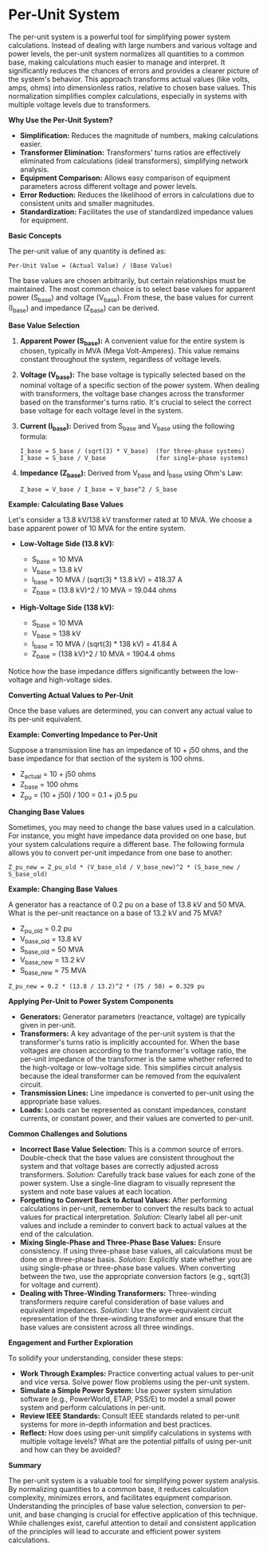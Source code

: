 # Per-Unit System

The per-unit system is a powerful tool for simplifying power system calculations. Instead of dealing with large numbers and various voltage and power levels, the per-unit system normalizes all quantities to a common base, making calculations much easier to manage and interpret. It significantly reduces the chances of errors and provides a clearer picture of the system's behavior. This approach transforms actual values (like volts, amps, ohms) into dimensionless ratios, relative to chosen base values. This normalization simplifies complex calculations, especially in systems with multiple voltage levels due to transformers.

**Why Use the Per-Unit System?**

*   **Simplification:** Reduces the magnitude of numbers, making calculations easier.
*   **Transformer Elimination:** Transformers' turns ratios are effectively eliminated from calculations (ideal transformers), simplifying network analysis.
*   **Equipment Comparison:** Allows easy comparison of equipment parameters across different voltage and power levels.
*   **Error Reduction:** Reduces the likelihood of errors in calculations due to consistent units and smaller magnitudes.
*   **Standardization:** Facilitates the use of standardized impedance values for equipment.

**Basic Concepts**

The per-unit value of any quantity is defined as:

```
Per-Unit Value = (Actual Value) / (Base Value)
```

The base values are chosen arbitrarily, but certain relationships must be maintained. The most common choice is to select base values for apparent power (S<sub>base</sub>) and voltage (V<sub>base</sub>). From these, the base values for current (I<sub>base</sub>) and impedance (Z<sub>base</sub>) can be derived.

**Base Value Selection**

1.  **Apparent Power (S<sub>base</sub>):**  A convenient value for the entire system is chosen, typically in MVA (Mega Volt-Amperes). This value remains constant throughout the system, regardless of voltage levels.
2.  **Voltage (V<sub>base</sub>):** The base voltage is typically selected based on the nominal voltage of a specific section of the power system.  When dealing with transformers, the voltage base changes across the transformer based on the transformer's turns ratio.  It's crucial to select the correct base voltage for each voltage level in the system.
3.  **Current (I<sub>base</sub>):** Derived from S<sub>base</sub> and V<sub>base</sub> using the following formula:

    ```
    I_base = S_base / (sqrt(3) * V_base)  (for three-phase systems)
    I_base = S_base / V_base              (for single-phase systems)
    ```
4.  **Impedance (Z<sub>base</sub>):** Derived from V<sub>base</sub> and I<sub>base</sub> using Ohm's Law:

    ```
    Z_base = V_base / I_base = V_base^2 / S_base
    ```

**Example: Calculating Base Values**

Let's consider a 13.8 kV/138 kV transformer rated at 10 MVA. We choose a base apparent power of 10 MVA for the entire system.

*   **Low-Voltage Side (13.8 kV):**
    *   S<sub>base</sub> = 10 MVA
    *   V<sub>base</sub> = 13.8 kV
    *   I<sub>base</sub> = 10 MVA / (sqrt(3) * 13.8 kV) = 418.37 A
    *   Z<sub>base</sub> = (13.8 kV)^2 / 10 MVA = 19.044 ohms

*   **High-Voltage Side (138 kV):**
    *   S<sub>base</sub> = 10 MVA
    *   V<sub>base</sub> = 138 kV
    *   I<sub>base</sub> = 10 MVA / (sqrt(3) * 138 kV) = 41.84 A
    *   Z<sub>base</sub> = (138 kV)^2 / 10 MVA = 1904.4 ohms

Notice how the base impedance differs significantly between the low-voltage and high-voltage sides.

**Converting Actual Values to Per-Unit**

Once the base values are determined, you can convert any actual value to its per-unit equivalent.

**Example: Converting Impedance to Per-Unit**

Suppose a transmission line has an impedance of 10 + j50 ohms, and the base impedance for that section of the system is 100 ohms.

*   Z<sub>actual</sub> = 10 + j50 ohms
*   Z<sub>base</sub> = 100 ohms
*   Z<sub>pu</sub> = (10 + j50) / 100 = 0.1 + j0.5 pu

**Changing Base Values**

Sometimes, you may need to change the base values used in a calculation.  For instance, you might have impedance data provided on one base, but your system calculations require a different base.  The following formula allows you to convert per-unit impedance from one base to another:

```
Z_pu_new = Z_pu_old * (V_base_old / V_base_new)^2 * (S_base_new / S_base_old)
```

**Example: Changing Base Values**

A generator has a reactance of 0.2 pu on a base of 13.8 kV and 50 MVA.  What is the per-unit reactance on a base of 13.2 kV and 75 MVA?

*   Z<sub>pu_old</sub> = 0.2 pu
*   V<sub>base_old</sub> = 13.8 kV
*   S<sub>base_old</sub> = 50 MVA
*   V<sub>base_new</sub> = 13.2 kV
*   S<sub>base_new</sub> = 75 MVA

```
Z_pu_new = 0.2 * (13.8 / 13.2)^2 * (75 / 50) = 0.329 pu
```

**Applying Per-Unit to Power System Components**

*   **Generators:** Generator parameters (reactance, voltage) are typically given in per-unit.
*   **Transformers:**  A key advantage of the per-unit system is that the transformer's turns ratio is implicitly accounted for. When the base voltages are chosen according to the transformer's voltage ratio, the per-unit impedance of the transformer is the same whether referred to the high-voltage or low-voltage side. This simplifies circuit analysis because the ideal transformer can be removed from the equivalent circuit.
*   **Transmission Lines:** Line impedance is converted to per-unit using the appropriate base values.
*   **Loads:** Loads can be represented as constant impedances, constant currents, or constant power, and their values are converted to per-unit.

**Common Challenges and Solutions**

*   **Incorrect Base Value Selection:** This is a common source of errors.  Double-check that the base values are consistent throughout the system and that voltage bases are correctly adjusted across transformers. *Solution:* Carefully track base values for each zone of the power system.  Use a single-line diagram to visually represent the system and note base values at each location.
*   **Forgetting to Convert Back to Actual Values:** After performing calculations in per-unit, remember to convert the results back to actual values for practical interpretation. *Solution:*  Clearly label all per-unit values and include a reminder to convert back to actual values at the end of the calculation.
*   **Mixing Single-Phase and Three-Phase Base Values:** Ensure consistency. If using three-phase base values, all calculations must be done on a three-phase basis. *Solution:*  Explicitly state whether you are using single-phase or three-phase base values.  When converting between the two, use the appropriate conversion factors (e.g., sqrt(3) for voltage and current).
*   **Dealing with Three-Winding Transformers:** Three-winding transformers require careful consideration of base values and equivalent impedances. *Solution:* Use the wye-equivalent circuit representation of the three-winding transformer and ensure that the base values are consistent across all three windings.

**Engagement and Further Exploration**

To solidify your understanding, consider these steps:

*   **Work Through Examples:** Practice converting actual values to per-unit and vice versa. Solve power flow problems using the per-unit system.
*   **Simulate a Simple Power System:** Use power system simulation software (e.g., PowerWorld, ETAP, PSS/E) to model a small power system and perform calculations in per-unit.
*   **Review IEEE Standards:** Consult IEEE standards related to per-unit systems for more in-depth information and best practices.
*   **Reflect:** How does using per-unit simplify calculations in systems with multiple voltage levels?  What are the potential pitfalls of using per-unit and how can they be avoided?

**Summary**

The per-unit system is a valuable tool for simplifying power system analysis. By normalizing quantities to a common base, it reduces calculation complexity, minimizes errors, and facilitates equipment comparison. Understanding the principles of base value selection, conversion to per-unit, and base changing is crucial for effective application of this technique. While challenges exist, careful attention to detail and consistent application of the principles will lead to accurate and efficient power system calculations.